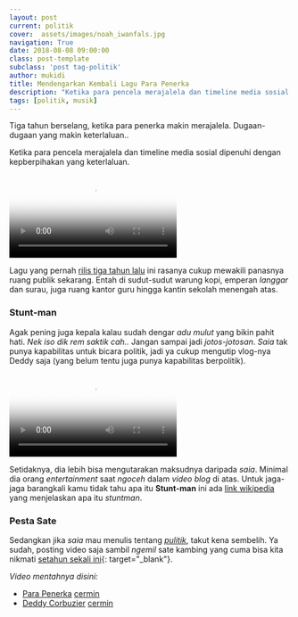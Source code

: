 ```yaml
---
layout: post
current: politik
cover:  assets/images/noah_iwanfals.jpg
navigation: True
date: 2018-08-08 09:00:00
class: post-template
subclass: 'post tag-politik'
author: mukidi
title: Mendengarkan Kembali Lagu Para Penerka
description: "Ketika para pencela merajalela dan timeline media sosial dipenuhi dengan kepberpihakan yang keterlaluan"
tags: [politik, musik]
---
```

Tiga tahun berselang, ketika para penerka makin merajalela. Dugaan-dugaan yang makin keterlaluan..

Ketika para pencela merajalela dan timeline media sosial dipenuhi dengan kepberpihakan yang keterlaluan.

<video class="embed-respomsive-item" poster="{{ page.cover }}" controls="controls">
<source src="https://cdn.rawgit.com/knoacc/pcr/9f60712c/images/posts/iwanFals.mp4" type="video/mp4">
<span>your browser does not support the video tag.</span></source>
</video>

Lagu yang pernah [rilis tiga tahun lalu](https://id.wikipedia.org/wiki/SATU_(album_Iwan_Fals)#Para_Penerka) ini rasanya cukup mewakili panasnya ruang publik sekarang. Entah di sudut-sudut warung kopi, emperan _langgar_ dan surau, juga ruang kantor guru hingga kantin sekolah menengah atas.

### Stunt-man

Agak pening juga kepala kalau sudah dengar _adu mulut_ yang bikin pahit hati. _Nek iso dik rem saktik cah.._ Jangan sampai jadi _jotos-jotosan_. _Saia_ tak punya kapabilitas untuk bicara politik, jadi ya cukup mengutip vlog-nya Deddy saja (yang belum tentu juga punya kapabilitas berpolitik).

<video poster="https://i0.wp.com/cdn2.tstatic.net/medan/foto/bank/images/stuntman-jokowi-dan-deddy-corbuzier_20180821_100653.jpg" controls="controls">
<source src="https://cdn.rawgit.com/knoacc/pcr/19a5cbb9/images/posts/dedi.mp4" type="video/mp4">
<span>your browser does not support the video tag.</span></source>
</video>

Setidaknya, dia lebih bisa mengutarakan maksudnya daripada _saia_. Minimal dia orang _entertainment_ saat _ngoceh_ dalam _video blog_ di atas. Untuk jaga-jaga barangkali kamu tidak tahu apa itu **Stunt-man** ini ada [link wikipedia](https://id.wikipedia.org/wiki/Pemeran_pengganti) yang menjelaskan apa itu _stuntman_.

### Pesta Sate

Sedangkan jika _saia_ mau menulis tentang _[pulitik](tag/politik/)_, takut kena sembelih. Ya sudah, posting video saja sambil _ngemil_ sate kambing yang cuma bisa kita nikmati [setahun sekali ini](https://www.bing.com/search?q=pesta+sate+kurban){: target="_blank"}.

_Video mentahnya disini:_
+ [Para Penerka](https://www.paciran.com/assets/video/iwanFals.mp4) [cermin](https://cdn.rawgit.com/knoacc/pcr/9f60712c/images/posts/iwanFals.mp4)
+ [Deddy Corbuzier](https://www.paciran.com/assets/video/dedi.mp4) [cermin](https://cdn.rawgit.com/knoacc/pcr/19a5cbb9/images/posts/dedi.mp4)
